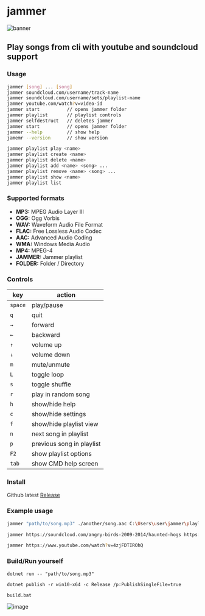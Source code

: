 # jammer 

![banner](https://raw.githubusercontent.com/jooapa/jammer/main/images/jammer_banner.gif)

## Play songs from cli with youtube and soundcloud support

### Usage
```bash
jammer [song] ... [song]
jammer soundcloud.com/username/track-name 
jammer soundcloud.com/username/sets/playlist-name
jammer youtube.com/watch?v=video-id
jammer start          // opens jammer folder
jammer playlist       // playlist controls
jammer selfdestruct   // deletes jammer
jammer start          // opens jammer folder
jammer --help         // show help
jamemr --version      // show version

```

```bash
jammer playlist play <name>
jammer playlist create <name>
jammer playlist delete <name>
jammer playlist add <name> <song> ...
jammer playlist remove <name> <song> ...
jammer playlist show <name>
jammer playlist list
```


### Supported formats
- **MP3:** MPEG Audio Layer III
- **OGG:** Ogg Vorbis
- **WAV:** Waveform Audio File Format
- **FLAC:** Free Lossless Audio Codec
- **AAC:** Advanced Audio Coding
- **WMA:** Windows Media Audio
- **MP4:** MPEG-4
- **JAMMER:** Jammer playlist
- **FOLDER:** Folder / Directory

### Controls

| key | action |
|  --------  |  -------  |
| `space` | play/pause |
| `q` | quit |
| `→` | forward |
| `←` | backward |
| `↑` | volume up |
| `↓` | volume down |
| `m` | mute/unmute |
| `L` | toggle loop |
| `s` | toggle shuffle |
| `r` | play in random song |
| `h` | show/hide help |
| `c` | show/hide settings |
| `f` | show/hide playlist view |
| `n` | next song in playlist |
| `p` | previous song in playlist |
| `F2` | show playlist options |
| `tab` | show CMD help screen|


### Install
Github latest [Release](https://github.com/jooapa/signal-jammer/releases/latest)

### Example usage
```bash
jammer "path/to/song.mp3" ./another/song.aac C:\Users\user\jammer\playlists\playlist.jammer "path/to/folder"
```
```bash
jammer https://soundcloud.com/angry-birds-2009-2014/haunted-hogs https://soundcloud.com/cohen-campbell-823175156/sets/angry-birds-epic
```
```bash
jammer https://www.youtube.com/watch?v=4zjFDTIROhQ
```

### Build/Run yourself
```
dotnet run -- "path/to/song.mp3"
```
```
dotnet publish -r win10-x64 -c Release /p:PublishSingleFile=true
```
```
build.bat
```

![image](https://raw.githubusercontent.com/jooapa/jammer/main/jammer_HQ.png)